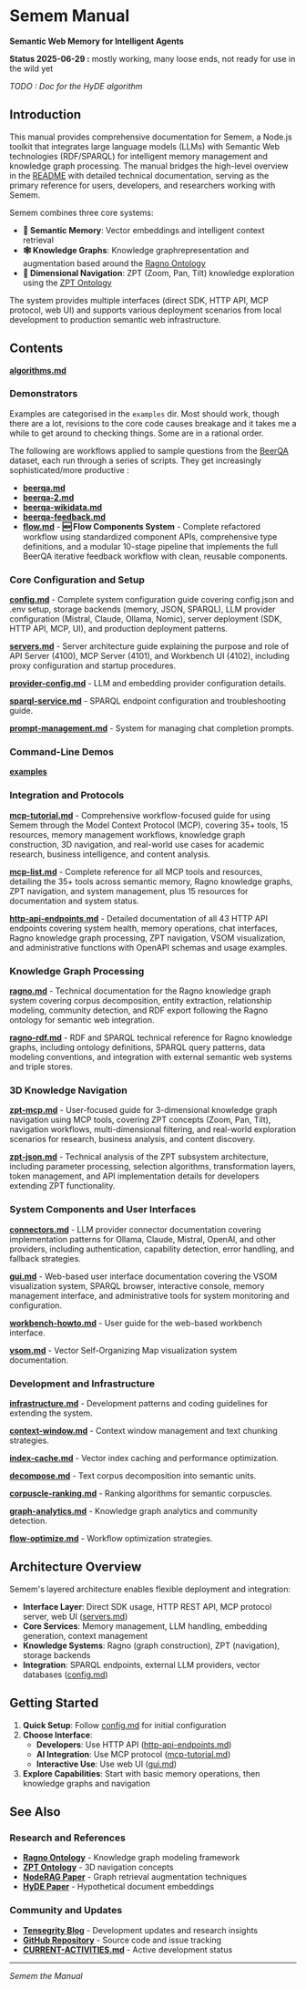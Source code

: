 # Semem Manual

**Semantic Web Memory for Intelligent Agents**

**Status 2025-06-29 :** mostly working, many loose ends, not ready for use in the wild yet

*TODO : Doc for the HyDE algorithm*

## Introduction

This manual provides comprehensive documentation for Semem, a Node.js toolkit that integrates large language models (LLMs) with Semantic Web technologies (RDF/SPARQL) for intelligent memory management and knowledge graph processing. The manual bridges the high-level overview in the [README](../../README.md) with detailed technical documentation, serving as the primary reference for users, developers, and researchers working with Semem.

Semem combines three core systems:
- **🧠 Semantic Memory**: Vector embeddings and intelligent context retrieval
- **🕸️ Knowledge Graphs**: Knowledge graphrepresentation and augmentation based around the [Ragno Ontology](https://github.com/danja/ragno)
- **🧭 Dimensional Navigation**: ZPT (Zoom, Pan, Tilt) knowledge exploration using the [ZPT Ontology](https://github.com/danja/zpt)

The system provides multiple interfaces (direct SDK, HTTP API, MCP protocol, web UI) and supports various deployment scenarios from local development to production semantic web infrastructure.

## Contents

**[algorithms.md](algorithms.md)**

### Demonstrators

Examples are categorised in the `examples` dir. Most should work, though there are a lot, revisions to the core code causes breakage and it takes me a while to get around to checking things. Some are in a rational order.

The following are workflows applied to sample questions from the [BeerQA](https://beerqa.github.io/) dataset, each run through a series of scripts. They get increasingly sophisticated/more productive :

* **[beerqa.md](beerqa.md)** 
* **[beerqa-2.md](beerqa-2.md)** 
* **[beerqa-wikidata.md](beerqa-wikidata.md)** 
* **[beerqa-feedback.md](beerqa-feedback.md)**
* **[flow.md](flow.md)** - **🆕 Flow Components System** - Complete refactored workflow using standardized component APIs, comprehensive type definitions, and a modular 10-stage pipeline that implements the full BeerQA iterative feedback workflow with clean, reusable components.

### Core Configuration and Setup

**[config.md](config.md)** - Complete system configuration guide covering config.json and .env setup, storage backends (memory, JSON, SPARQL), LLM provider configuration (Mistral, Claude, Ollama, Nomic), server deployment (SDK, HTTP API, MCP, UI), and production deployment patterns.

**[servers.md](servers.md)** - Server architecture guide explaining the purpose and role of API Server (4100), MCP Server (4101), and Workbench UI (4102), including proxy configuration and startup procedures.

**[provider-config.md](provider-config.md)** - LLM and embedding provider configuration details.

**[sparql-service.md](sparql-service.md)** - SPARQL endpoint configuration and troubleshooting guide.

**[prompt-management.md](prompt-management.md)** - System for managing chat completion prompts.

### Command-Line Demos

**[examples](../../examples/README.md)**

### Integration and Protocols

**[mcp-tutorial.md](mcp-tutorial.md)** - Comprehensive workflow-focused guide for using Semem through the Model Context Protocol (MCP), covering 35+ tools, 15 resources, memory management workflows, knowledge graph construction, 3D navigation, and real-world use cases for academic research, business intelligence, and content analysis.

**[mcp-list.md](mcp-list.md)** - Complete reference for all MCP tools and resources, detailing the 35+ tools across semantic memory, Ragno knowledge graphs, ZPT navigation, and system management, plus 15 resources for documentation and system status.

**[http-api-endpoints.md](http-api-endpoints.md)** - Detailed documentation of all 43 HTTP API endpoints covering system health, memory operations, chat interfaces, Ragno knowledge graph processing, ZPT navigation, VSOM visualization, and administrative functions with OpenAPI schemas and usage examples.

### Knowledge Graph Processing

**[ragno.md](ragno.md)** - Technical documentation for the Ragno knowledge graph system covering corpus decomposition, entity extraction, relationship modeling, community detection, and RDF export following the Ragno ontology for semantic web integration.

**[ragno-rdf.md](ragno-rdf.md)** - RDF and SPARQL technical reference for Ragno knowledge graphs, including ontology definitions, SPARQL query patterns, data modeling conventions, and integration with external semantic web systems and triple stores.

### 3D Knowledge Navigation

**[zpt-mcp.md](zpt-mcp.md)** - User-focused guide for 3-dimensional knowledge graph navigation using MCP tools, covering ZPT concepts (Zoom, Pan, Tilt), navigation workflows, multi-dimensional filtering, and real-world exploration scenarios for research, business analysis, and content discovery.

**[zpt-json.md](zpt-json.md)** - Technical analysis of the ZPT subsystem architecture, including parameter processing, selection algorithms, transformation layers, token management, and API implementation details for developers extending ZPT functionality.

### System Components and User Interfaces

**[connectors.md](connectors.md)** - LLM provider connector documentation covering implementation patterns for Ollama, Claude, Mistral, OpenAI, and other providers, including authentication, capability detection, error handling, and fallback strategies.

**[gui.md](gui.md)** - Web-based user interface documentation covering the VSOM visualization system, SPARQL browser, interactive console, memory management interface, and administrative tools for system monitoring and configuration.

**[workbench-howto.md](workbench-howto.md)** - User guide for the web-based workbench interface.

**[vsom.md](vsom.md)** - Vector Self-Organizing Map visualization system documentation.

### Development and Infrastructure

**[infrastructure.md](infrastructure.md)** - Development patterns and coding guidelines for extending the system.

**[context-window.md](context-window.md)** - Context window management and text chunking strategies.

**[index-cache.md](index-cache.md)** - Vector index caching and performance optimization.

**[decompose.md](decompose.md)** - Text corpus decomposition into semantic units.

**[corpuscle-ranking.md](corpuscle-ranking.md)** - Ranking algorithms for semantic corpuscles.

**[graph-analytics.md](graph-analytics.md)** - Knowledge graph analytics and community detection.

**[flow-optimize.md](flow-optimize.md)** - Workflow optimization strategies.

## Architecture Overview

Semem's layered architecture enables flexible deployment and integration:

- **Interface Layer**: Direct SDK usage, HTTP REST API, MCP protocol server, web UI ([servers.md](servers.md))
- **Core Services**: Memory management, LLM handling, embedding generation, context management
- **Knowledge Systems**: Ragno (graph construction), ZPT (navigation), storage backends
- **Integration**: SPARQL endpoints, external LLM providers, vector databases ([config.md](config.md))

## Getting Started

1. **Quick Setup**: Follow [config.md](config.md) for initial configuration
2. **Choose Interface**: 
   - **Developers**: Use HTTP API ([http-api-endpoints.md](http-api-endpoints.md))
   - **AI Integration**: Use MCP protocol ([mcp-tutorial.md](mcp-tutorial.md))
   - **Interactive Use**: Use web UI ([gui.md](gui.md))
3. **Explore Capabilities**: Start with basic memory operations, then knowledge graphs and navigation

## See Also

### Research and References
- **[Ragno Ontology](https://github.com/danja/ragno)** - Knowledge graph modeling framework
- **[ZPT Ontology](https://github.com/danja/zpt)** - 3D navigation concepts
- **[NodeRAG Paper](https://arxiv.org/abs/2504.11544)** - Graph retrieval augmentation techniques
- **[HyDE Paper](https://arxiv.org/abs/2212.10496)** - Hypothetical document embeddings

### Community and Updates
- **[Tensegrity Blog](https://tensegrity.it)** - Development updates and research insights
- **[GitHub Repository](https://github.com/danja/semem)** - Source code and issue tracking
- **[CURRENT-ACTIVITIES.md](../../docs/CURRENT-ACTIVITY.md)** - Active development status

---

*Semem the Manual*
